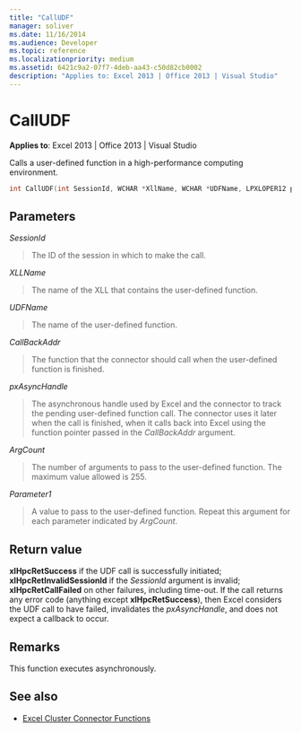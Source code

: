 ```yaml
---
title: "CallUDF"
manager: soliver
ms.date: 11/16/2014
ms.audience: Developer
ms.topic: reference
ms.localizationpriority: medium
ms.assetid: 6421c9a2-07f7-4deb-aa43-c50d82cb0002
description: "Applies to: Excel 2013 | Office 2013 | Visual Studio"
---
```


# CallUDF

**Applies to**: Excel 2013 | Office 2013 | Visual Studio 
  
Calls a user-defined function in a high-performance computing environment.
  
```cpp
int CallUDF(int SessionId, WCHAR *XllName, WCHAR *UDFName, LPXLOPER12 pxAsyncHandle, int (*CallBackAddr)(), int ArgCount, LPXLOPER12 Parameter1, ...)
```

## Parameters

_SessionId_
  
> The ID of the session in which to make the call.
    
_XLLName_
  
> The name of the XLL that contains the user-defined function.
    
_UDFName_
  
> The name of the user-defined function.
    
_CallBackAddr_
  
> The function that the connector should call when the user-defined function is finished.
    
_pxAsyncHandle_
  
> The asynchronous handle used by Excel and the connector to track the pending user-defined function call. The connector uses it later when the call is finished, when it calls back into Excel using the function pointer passed in the  _CallBackAddr_ argument. 
    
_ArgCount_
  
> The number of arguments to pass to the user-defined function. The maximum value allowed is 255.
    
_Parameter1_
  
> A value to pass to the user-defined function. Repeat this argument for each parameter indicated by  _ArgCount_.
    
## Return value

**xlHpcRetSuccess** if the UDF call is successfully initiated; **xlHpcRetInvalidSessionId** if the  _SessionId_ argument is invalid; **xlHpcRetCallFailed** on other failures, including time-out. If the call returns any error code (anything except **xlHpcRetSuccess**), then Excel considers the UDF call to have failed, invalidates the  _pxAsyncHandle_, and does not expect a callback to occur.
  
## Remarks

This function executes asynchronously.
  
## See also

- [Excel Cluster Connector Functions](excel-cluster-connector-functions.md)

